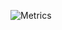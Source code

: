 ![Metrics](https://metrics.lecoq.io/Fireroth?template=classic&base.activity=0&base.community=0&gists=1&pagespeed=1&base=header%2C%20activity%2C%20community%2C%20repositories%2C%20metadata&base.indepth=false&base.hireable=false&base.skip=false&gists=false&pagespeed=false&pagespeed.url=fireroth.github.io&pagespeed.detailed=true&pagespeed.screenshot=false&pagespeed.pwa=false&config.timezone=Europe%2FPrague)
